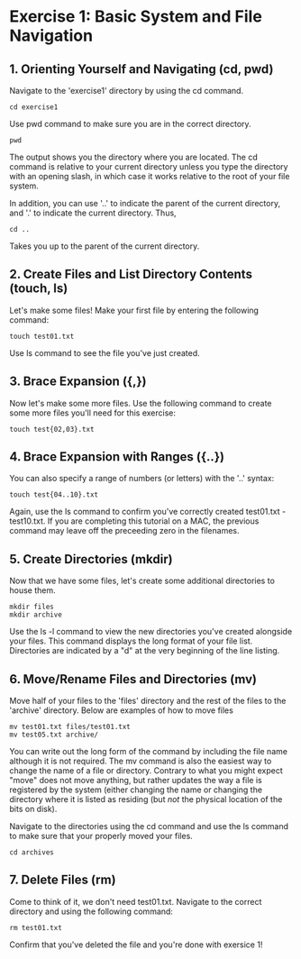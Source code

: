 # Exercise 1: Basic System and File Navigation

## 1. Orienting Yourself and Navigating (cd, pwd)
Navigate to the 'exercise1' directory by using the cd command.

    cd exercise1

Use pwd command to make sure you are in the correct directory.

    pwd
    
The output shows you the directory where you are located. The cd command is relative to your current directory unless you type the directory with an opening slash, in which case it works relative to the root of your file system.

In addition, you can use '..' to indicate the parent of the current directory, and '.' to indicate the current directory. Thus, 

    cd ..
    
Takes you up to the parent of the current directory.
    
## 2. Create Files and List Directory Contents (touch, ls)
Let's make some files! Make your first file by entering the following command:

    touch test01.txt

Use ls command to see the file you've just created.
    
## 3. Brace Expansion ({,})
Now let's make some more files. Use the following command to create some more files you'll need for this exercise: 

    touch test{02,03}.txt
    
## 4. Brace Expansion with Ranges ({..})
You can also specify a range of numbers (or letters) with the '..' syntax:
    
    touch test{04..10}.txt
    
Again, use the ls command to confirm you've correctly created test01.txt - test10.txt.
If you are completing this tutorial on a MAC, the previous command may leave off the preceeding zero in the filenames.

## 5. Create Directories (mkdir)
Now that we have some files, let's create some additional directories to house them. 

    mkdir files
    mkdir archive

Use the ls -l command to view the new directories you've created alongside your files. This command displays the long format of your file list. Directories are indicated by a "d" at the very beginning of the line listing.

## 6. Move/Rename Files and Directories (mv)
Move half of your files to the 'files' directory and the rest of the files to the 'archive' directory. Below are examples of how to move files

    mv test01.txt files/test01.txt
    mv test05.txt archive/
    
You can write out the long form of the command by including the file name although it is not required.  The mv command is also the easiest way to change the name of a file or directory.  Contrary to what you might expect "move" does not move anything, but rather updates the way a file is registered by the system (either changing the name or changing the directory where it is listed as residing (but *not* the physical location of the bits on disk).
    
Navigate to the directories using the cd command and use the ls command to make sure that your properly moved your files.

    cd archives

## 7. Delete Files (rm)
Come to think of it, we don't need test01.txt. Navigate to the correct directory and using the following command:

    rm test01.txt
    
Confirm that you've deleted the file and you're done with exersice 1!
